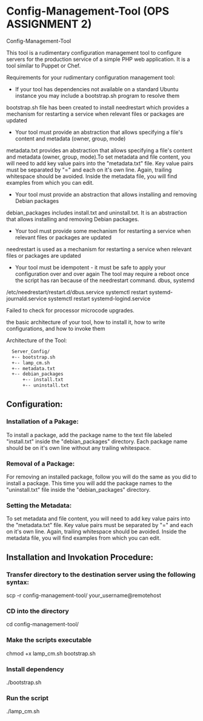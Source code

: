 # Config-Management-Tool (OPS ASSIGNMENT 2)
Config-Management-Tool

This tool is a rudimentary configuration management tool to configure servers for the production service of a simple PHP web application. It is a tool similar to Puppet or Chef.

Requirements for your rudimentary configuration management tool:

* If your tool has dependencies not available on a standard Ubuntu instance you may include a bootstrap.sh program to resolve them

 bootstrap.sh file has been created to install needrestart which provides a mechanism for restarting a service when relevant files or packages are updated

* Your tool must provide an abstraction that allows specifying a file's content and metadata (owner, group, mode)

 metadata.txt provides an abstraction that allows specifying a file's content and metadata (owner, group, mode).To set metadata and file content, you will need to add key value pairs into the "metadata.txt" file. Key value pairs must be separated by "=" and each on it's own line. Again, trailing whitespace should be avoided. Inside the metadata file, you will find examples from which you can edit.

* Your tool must provide an abstraction that allows installing and removing Debian packages

debian_packages includes install.txt and uninstall.txt. It is an abstraction that allows installing and removing Debian packages.
 

* Your tool must provide some mechanism for restarting a service when relevant files or packages are updated

 needrestart is used as a mechanism for restarting a service when relevant files or packages are updated

* Your tool must be idempotent - it must be safe to apply your configuration over and over again
The tool may require a reboot once the script has ran because of the needrestart command. dbus, systemd

/etc/needrestart/restart.d/dbus.service
 systemctl restart systemd-journald.service
 systemctl restart systemd-logind.service

Failed to check for processor microcode upgrades.


the basic architecture of your tool, how to install it, how to write configurations, and how to invoke them

Architecture of the Tool:

``` bash
  Server_Config/
  +-- bootstrap.sh
  +-- lamp_cm.sh
  +-- metadata.txt
  +-- debian_packages
      +-- install.txt
      +-- uninstall.txt
```
      
## Configuration:

### Installation of a Pakage:
To install a package, add the package name to the text file labeled "install.txt" inside the "debian_packages" directory. Each package name should be on it's own line without any trailing whitespace.

### Removal of a Package:
For removing an installed package, follow you will do the same as you did to install a package. This time you will add the package names to the "uninstall.txt" file inside the "debian_packages" directory.

### Setting the Metadata:
To set metadata and file content, you will need to add key value pairs into the "metadata.txt" file. Key value pairs must be separated by "=" and each on it's own line. Again, trailing whitespace should be avoided. Inside the metadata file, you will find examples from which you can edit.

## Installation and Invokation Procedure:

### Transfer directory to the destination server using the following syntax:
scp -r config-management-tool/ your_username@remotehost

### CD into the directory
cd config-management-tool/

### Make the scripts executable
chmod +x lamp_cm.sh bootstrap.sh

### Install dependency
./bootstrap.sh

### Run the script
./lamp_cm.sh
 
